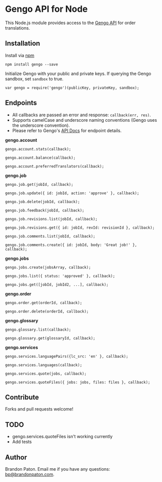 Gengo API for Node
===========

This Node.js module provides access to the [Gengo API](http://developers.gengo.com/) for order translations.

Installation
----------

Install via [npm](http://npmjs.org/)

    npm install gengo --save


Initialize Gengo with your public and private keys. If querying the Gengo sandbox, set `sandbox` to true.

    var gengo = require('gengo')(publicKey, privateKey, sandbox);


Endpoints
----------
  
- All callbacks are passed an error and response: `callback(err, res)`.
- Supports camelCase and underscore naming conventions (Gengo uses the underscore convention).
- Please refer to Gengo's [API Docs](http://developers.gengo.com/v2/api_methods/) for endpoint details.

  
**gengo.account**

    gengo.account.stats(callback);

    gengo.account.balance(callback);

    gengo.account.preferredTranslators(callback);
    
**gengo.job**

    gengo.job.get(jobId, callback);
    
    gengo.job.update({ id: jobId, action: 'approve' }, callback);
    
    gengo.job.delete(jobId, callback);
    
    gengo.job.feedback(jobId, callback);

    gengo.job.revisions.list(jobId, callback);
    
    gengo.job.revisions.get({ id: jobId, revId: revisionId }, callback);
    
    gengo.job.comments.list(jobId, callback);
    
    gengo.job.comments.create({ id: jobId, body: 'Great job!' }, callback);
    
**gengo.jobs**

    gengo.jobs.create(jobsArray, callback);

    gengo.jobs.list({ status: 'approved' }, callback);

    gengo.jobs.get([jobId, jobId2, ...], callback);
    
**gengo.order**

    gengo.order.get(orderId, callback);

    gengo.order.delete(orderId, callback);
    
**gengo.glossary**

    gengo.glossary.list(callback);

    gengo.glossary.get(glossaryId, callback);
    
**gengo.services**

    gengo.services.languagePairs({lc_src: 'en' }, callback);

    gengo.services.languages(callback);

    gengo.services.quote(jobs, callback);

    gengo.services.quoteFiles({ jobs: jobs, files: files }, callback);



Contribute
----------

Forks and pull requests welcome!

TODO
----------
* gengo.services.quoteFiles isn't working currently
* Add tests


Author
----------

Brandon Paton. Email me if you have any questions: [bp@brandonpaton.com](mailto:bp@brandonpaton.com).
